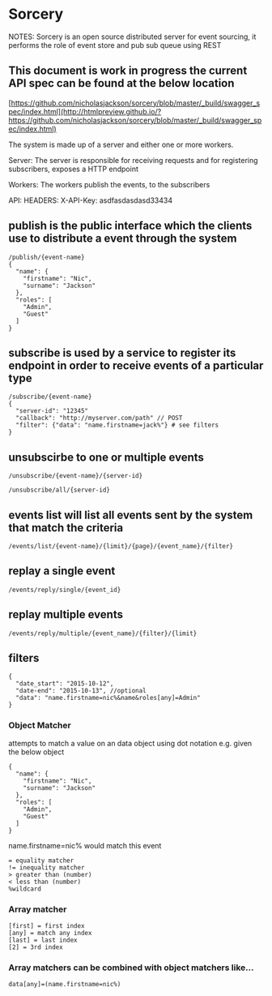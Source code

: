 # Sorcery
NOTES:
Sorcery is an open source distributed server for event sourcing, it performs the role of event store and pub sub queue using REST

## This document is work in progress the current API spec can be found at the below location
[https://github.com/nicholasjackson/sorcery/blob/master/_build/swagger_spec/index.html](http://htmlpreview.github.io/?https://github.com/nicholasjackson/sorcery/blob/master/_build/swagger_spec/index.html)

The system is made up of a server and either one or more workers.

Server:
The server is responsible for receiving requests and for registering subscribers, exposes a HTTP endpoint

Workers:
The workers publish the events, to the subscribers

API:
HEADERS: X-API-Key: asdfasdasdasd33434

## publish is the public interface which the clients use to distribute a event through the system
```
/publish/{event-name}
{
  "name": {
    "firstname": "Nic",
    "surname": "Jackson"
  },
  "roles": [
    "Admin",
    "Guest"
  ]
}
```
## subscribe is used by a service to register its endpoint in order to receive events of a particular type
```
/subscribe/{event-name}
{
  "server-id": "12345"
  "callback": "http://myserver.com/path" // POST
  "filter": {"data": "name.firstname=jack%"} # see filters
}
```

## unsubscirbe to one or multiple events
```
/unsubscribe/{event-name}/{server-id}
```

```
/unsubscribe/all/{server-id}
```

## events list will list all events sent by the system that match the criteria
```
/events/list/{event-name}/{limit}/{page}/{event_name}/{filter}
```

## replay a single event
```
/events/reply/single/{event_id}
```

## replay multiple events
```
/events/reply/multiple/{event_name}/{filter}/{limit}
```

## filters
```
{
  "date_start": "2015-10-12",
  "date-end": "2015-10-13", //optional
  "data": "name.firstname=nic%&name&roles[any]=Admin"
}
```
### Object Matcher
attempts to match a value on an data object using dot notation e.g. given the below object
```
{
  "name": {
    "firstname": "Nic",
    "surname": "Jackson"
  },
  "roles": [
    "Admin",
    "Guest"
  ]
}
```
name.firstname=nic% would match this event
```
= equality matcher
!= inequality matcher
> greater than (number)
< less than (number)
%wildcard
```
### Array matcher
```
[first] = first index
[any] = match any index
[last] = last index
[2] = 3rd index
```

### Array matchers can be combined with object matchers like...
`data[any]=(name.firstname=nic%)`
